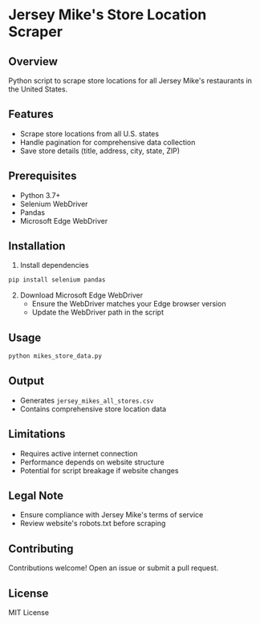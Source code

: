 # Jersey Mike's Store Location Scraper

## Overview
Python script to scrape store locations for all Jersey Mike's restaurants in the United States.

## Features
- Scrape store locations from all U.S. states
- Handle pagination for comprehensive data collection
- Save store details (title, address, city, state, ZIP)

## Prerequisites
- Python 3.7+
- Selenium WebDriver
- Pandas
- Microsoft Edge WebDriver

## Installation
1. Install dependencies
```bash
pip install selenium pandas
```

2. Download Microsoft Edge WebDriver
   - Ensure the WebDriver matches your Edge browser version
   - Update the WebDriver path in the script

## Usage
```bash
python mikes_store_data.py
```

## Output
- Generates `jersey_mikes_all_stores.csv`
- Contains comprehensive store location data

## Limitations
- Requires active internet connection
- Performance depends on website structure
- Potential for script breakage if website changes

## Legal Note
- Ensure compliance with Jersey Mike's terms of service
- Review website's robots.txt before scraping

## Contributing
Contributions welcome! Open an issue or submit a pull request.

## License
MIT License
